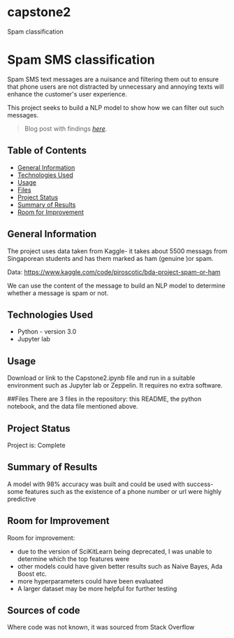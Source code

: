 # capstone2
Spam classification



# Spam SMS classification
Spam SMS text messages are a nuisance and filtering them out to ensure that phone users are not distracted by unnecessary and annoying texts will enhance the customer's user experience.

This project seeks to build a NLP model to show how we can filter out such messages.
> Blog post with findings [_here_](https://medium.com/@andrewstothers/can-we-filter-out-spam-sms-texts-without-keeping-genuine-ones-5a9bbf126ce5). 

## Table of Contents
* [General Information](#general-information)
* [Technologies Used](#technologies-used)
* [Usage](#usage)
* [Files](#files)
* [Project Status](#project-status)
* [Summary of Results](#Summary-of-Results)
* [Room for Improvement](#room-for-improvement)



## General Information
The project uses data taken from Kaggle- it takes about 5500 messags from Singaporean students and has them marked as ham (genuine )or spam.

Data: https://www.kaggle.com/code/piroscotic/bda-project-spam-or-ham


We can use the content of the message to build an NLP model to determine whether a message is spam or not.



## Technologies Used
- Python - version 3.0
- Jupyter lab





## Usage
Download or link to the Capstone2.ipynb file and run in a suitable environment such as Jupyter lab or Zeppelin. It requires no extra software.


##Files
There are 3 files in the repository: this README, the  python notebook, and the data file mentioned above.


## Project Status
Project is: Complete


## Summary of Results
A model with 98% accuracy was built and could be used with success- some features such as the existence of a phone number or url were highly predictive


## Room for Improvement

Room for improvement:
- due to the version of SciKitLearn being deprecated, I was unable to determine which the top features were
- other models could have given better results such as Naive Bayes, Ada Boost etc.
- more hyperparameters could have been evaluated
- A larger dataset may be more helpful for further testing

## Sources of code

Where code was not known, it was sourced from Stack Overflow

